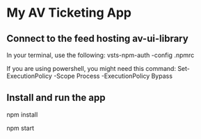 # My AV Ticketing App

## Connect to the feed hosting av-ui-library
In your terminal, use the following: vsts-npm-auth -config .npmrc

If you are using powershell, you might need this command: Set-ExecutionPolicy -Scope Process -ExecutionPolicy Bypass

## Install and run the app
npm install

npm start
